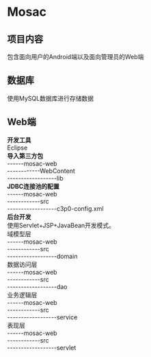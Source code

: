 # Mosac
## 项目内容
包含面向用户的Android端以及面向管理员的Web端
## 数据库
使用MySQL数据库进行存储数据
## Web端
**开发工具** </br>
Eclipse </br>
**导入第三方包** </br>
------mosac-web </br>
------------WebContent </br>
------------------lib </br>
**JDBC连接池的配置** </br>
------mosac-web </br>
------------src </br>
------------------c3p0-config.xml </br>
**后台开发** </br>
使用Servlet+JSP+JavaBean开发模式。 </br>
域模型层 </br>
------mosac-web </br>
------------src </br>
------------------domain </br>
数据访问层 </br>
------mosac-web </br>
------------src </br>
------------------dao </br>
业务逻辑层 </br>
------mosac-web </br>
------------src </br>
------------------service </br>
表现层 </br>
------mosac-web </br>
------------src </br>
------------------servlet </br>
